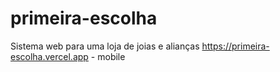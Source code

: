 # primeira-escolha
Sistema web para uma loja de joias e alianças
https://primeira-escolha.vercel.app - mobile

